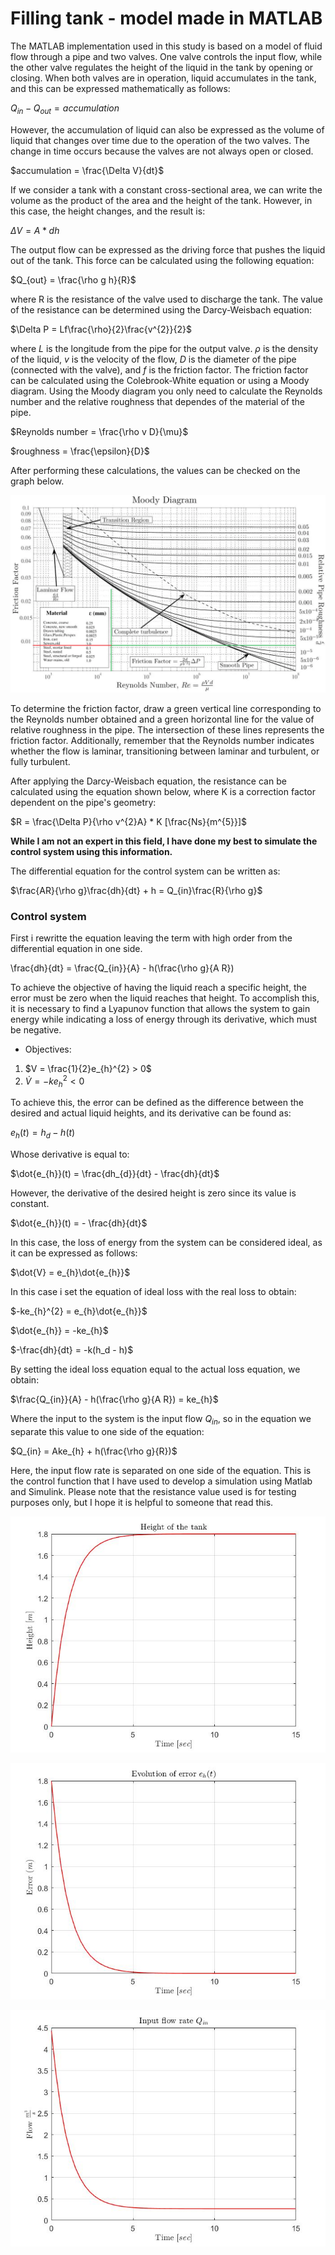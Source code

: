 # Filling tank - model made in MATLAB

The MATLAB implementation used in this study is based on a model of fluid flow through a pipe and two valves. One valve controls the input flow, while the other valve regulates the height of the liquid in the tank by opening or closing. When both valves are in operation, liquid accumulates in the tank, and this can be expressed mathematically as follows:

$Q_{in} - Q_{out} = accumulation$

However, the accumulation of liquid can also be expressed as the volume of liquid that changes over time due to the operation of the two valves. The change in time occurs because the valves are not always open or closed.

$accumulation = \frac{\Delta V}{dt}$

If we consider a tank with a constant cross-sectional area, we can write the volume as the product of the area and the height of the tank. However, in this case, the height changes, and the result is:

$\Delta V = A * dh$

The output flow can be expressed as the driving force that pushes the liquid out of the tank. This force can be calculated using the following equation:

$Q_{out} = \frac{\rho g h}{R}$

where R is the resistance of the valve used to discharge the tank. The value of the resistance can be determined using the Darcy-Weisbach equation:

$\Delta P = Lf\frac{\rho}{2}\frac{v^{2}}{2}$

where $L$ is the longitude from the pipe for the output valve. $\rho$ is the density of the liquid, $v$ is the velocity of the flow, $D$ is the diameter of the pipe (connected with the valve), and $f$ is the friction factor. The friction factor can be calculated using the Colebrook-White equation or using a Moody diagram. Using the Moody diagram you only need to calculate the Reynolds number and the relative roughness that dependes of the material of the pipe.

$Reynolds number = \frac{\rho v D}{\mu}$

$roughness = \frac{\epsilon}{D}$

After performing these calculations, the values can be checked on the graph below.

![Moody Diagram](Moody_diagram.png)

To determine the friction factor, draw a green vertical line corresponding to the Reynolds number obtained and a green horizontal line for the value of relative roughness in the pipe. The intersection of these lines represents the friction factor. Additionally, remember that the Reynolds number indicates whether the flow is laminar, transitioning between laminar and turbulent, or fully turbulent.

After applying the Darcy-Weisbach equation, the resistance can be calculated using the equation shown below, where K is a correction factor dependent on the pipe's geometry:

$R = \frac{\Delta P}{\rho v^{2}A} * K [\frac{Ns}{m^{5}}]$


__While I am not an expert in this field, I have done my best to simulate the control system using this information.__


The differential equation for the control system can be written as:

$\frac{AR}{\rho g}\frac{dh}{dt} + h = Q_{in}\frac{R}{\rho g}$

### Control system

First i rewritte the equation leaving the term with high order from the differential equation in one side.

\frac{dh}{dt} = \frac{Q_{in}}{A} - h(\frac{\rho g}{A R})

To achieve the objective of having the liquid reach a specific height, the error must be zero when the liquid reaches that height. To accomplish this, it is necessary to find a Lyapunov function that allows the system to gain energy while indicating a loss of energy through its derivative, which must be negative.

- Objectives:

1. $V = \frac{1}{2}e_{h}^{2} > 0$
2. $\dot{V} = -ke_{h}^{2} < 0$

To achieve this, the error can be defined as the difference between the desired and actual liquid heights, and its derivative can be found as:

$e_{h}(t) = h_{d} - h(t)$

Whose derivative is equal to:

$\dot{e_{h}}(t) = \frac{dh_{d}}{dt} - \frac{dh}{dt}$

However, the derivative of the desired height is zero since its value is constant.

$\dot{e_{h}}(t) = - \frac{dh}{dt}$

In this case, the loss of energy from the system can be considered ideal, as it can be expressed as follows:

$\dot{V} = e_{h}\dot{e_{h}}$

In this case i set the equation of ideal loss with the real loss to obtain:

$-ke_{h}^{2} = e_{h}\dot{e_{h}}$

$\dot{e_{h}} = -ke_{h}$

$-\frac{dh}{dt} = -k(h_d - h)$

By setting the ideal loss equation equal to the actual loss equation, we obtain:

$\frac{Q_{in}}{A} - h(\frac{\rho g}{A R}) = ke_{h}$

Where the input to the system is the input flow $Q_{in}$, so in the equation we separate this value to one side of the equation:

$Q_{in} = Ake_{h} + h(\frac{\rho g}{R})$

Here, the input flow rate is separated on one side of the equation. This is the control function that I have used to develop a simulation using Matlab and Simulink. Please note that the resistance value used is for testing purposes only, but I hope it is helpful to someone that read this.


![Evolution in time of height](Results/tankHeight.jpg)

![Evolution in time of height](Results/evolutionError.jpg)

![Evolution in time of height](Results/inputFlow.jpg)








